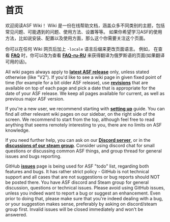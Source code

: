 # 首页

欢迎阅读ASF Wiki！ Wiki 是一份在线帮助文档，涵盖众多不同类别的主题，包括常见问题、可能遇到的问题、使用方法、设置等等。 如果你希望学习ASF的使用方法，比如说安装、配置以及使用方面，那么这个你需要关注这个页面。

你可以在任何 Wiki 网页后加上 `-locale` 语言后缀来更改页面语言。 例如， 在查看 **[FAQ](https://github.com/JustArchiNET/ArchiSteamFarm/wiki/FAQ)** 时，你可以改为查看 **[FAQ-ru-RU](https://github.com/JustArchiNET/ArchiSteamFarm/wiki/FAQ-ru-RU)** 来获得翻译为俄罗斯语的页面(如果翻译可用的话)。

All wiki pages always apply to **[latest ASF release](https://github.com/JustArchiNET/ArchiSteamFarm/releases)** only, unless stated otherwise (like "V2"). If you'd like to see a wiki page in given fixed point of time (for example for a bit older ASF release), use **[revisions](https://github.com/JustArchiNET/ArchiSteamFarm/wiki/_history)** that are available on top of each page and pick a date that is appropriate for the date of your ASF release. We keep all pages available for current, as well as previous major ASF version.

If you're a new user, we recommend starting with **[setting up](https://github.com/JustArchiNET/ArchiSteamFarm/wiki/Setting-up)** guide. You can find all other relevant wiki pages on our sidebar, on the right side of the screen. We recommend to start from the top, although feel free to read anything that seems remotely interesting to you, there are no limits on ASF knowledge.

If you need further help, you can ask on our **[Discord server](https://discord.gg/hSQgt8j)**, or in the **[discussions of our steam group](https://steamcommunity.com/groups/archiasf/discussions/1)**. Consider using discord chat for small questions or discussing common ASF things, and group thread for general issues and bugs reporting.

GitHub **[issues](https://github.com/JustArchiNET/ArchiSteamFarm/issues)** page is being used for ASF "todo" list, regarding both features and bugs. It has rather strict policy - GitHub is not technical support and all cases that are not suggestions or bug reports should NOT be posted there. You have ASF discord and Steam group for general discussion, questions or technical issues. Please avoid using GitHub issues, unless you indeed want to report a bug or suggest an enhancement. Even prior to doing that, please make sure that you're indeed dealing with a bug, or your suggestion makes sense, preferably by asking on discord/steam group first. Invalid issues will be closed immediately and won't be answered.